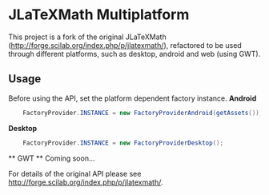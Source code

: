 JLaTeXMath Multiplatform
===================

This project is a fork of the original JLaTeXMath (http://forge.scilab.org/index.php/p/jlatexmath/), refactored to be used through different platforms, such as desktop, android and web (using GWT).

Usage
-------------------

Before using the API, set the platform dependent factory instance.
**Android**
```java
	FactoryProvider.INSTANCE = new FactoryProviderAndroid(getAssets());
```
**Desktop**
```java
	FactoryProvider.INSTANCE = new FactoryProviderDesktop();
```
** GWT **
Coming soon...

For details of the original API please see http://forge.scilab.org/index.php/p/jlatexmath/.